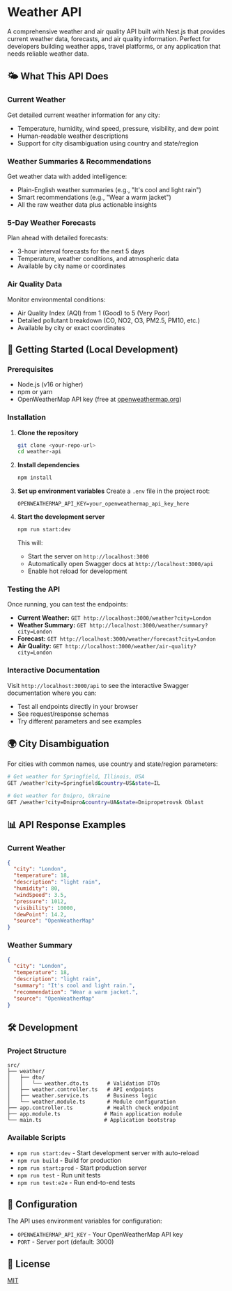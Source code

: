 # Weather API

A comprehensive weather and air quality API built with Nest.js that provides current weather data, forecasts, and air quality information. Perfect for developers building weather apps, travel platforms, or any application that needs reliable weather data.

## 🌤️ What This API Does

### Current Weather
Get detailed current weather information for any city:
- Temperature, humidity, wind speed, pressure, visibility, and dew point
- Human-readable weather descriptions
- Support for city disambiguation using country and state/region

### Weather Summaries & Recommendations
Get weather data with added intelligence:
- Plain-English weather summaries (e.g., "It's cool and light rain")
- Smart recommendations (e.g., "Wear a warm jacket")
- All the raw weather data plus actionable insights

### 5-Day Weather Forecasts
Plan ahead with detailed forecasts:
- 3-hour interval forecasts for the next 5 days
- Temperature, weather conditions, and atmospheric data
- Available by city name or coordinates

### Air Quality Data
Monitor environmental conditions:
- Air Quality Index (AQI) from 1 (Good) to 5 (Very Poor)
- Detailed pollutant breakdown (CO, NO2, O3, PM2.5, PM10, etc.)
- Available by city or exact coordinates

## 🚀 Getting Started (Local Development)

### Prerequisites
- Node.js (v16 or higher)
- npm or yarn
- OpenWeatherMap API key (free at [openweathermap.org](https://openweathermap.org/api))

### Installation

1. **Clone the repository**
   ```bash
   git clone <your-repo-url>
   cd weather-api
   ```

2. **Install dependencies**
   ```bash
   npm install
   ```

3. **Set up environment variables**
   Create a `.env` file in the project root:
   ```
   OPENWEATHERMAP_API_KEY=your_openweathermap_api_key_here
   ```

4. **Start the development server**
   ```bash
   npm run start:dev
   ```
   
   This will:
   - Start the server on `http://localhost:3000`
   - Automatically open Swagger docs at `http://localhost:3000/api`
   - Enable hot reload for development

### Testing the API

Once running, you can test the endpoints:

- **Current Weather:** `GET http://localhost:3000/weather?city=London`
- **Weather Summary:** `GET http://localhost:3000/weather/summary?city=London`
- **Forecast:** `GET http://localhost:3000/weather/forecast?city=London`
- **Air Quality:** `GET http://localhost:3000/weather/air-quality?city=London`

### Interactive Documentation

Visit `http://localhost:3000/api` to see the interactive Swagger documentation where you can:
- Test all endpoints directly in your browser
- See request/response schemas
- Try different parameters and see examples

## 🌍 City Disambiguation

For cities with common names, use country and state/region parameters:

```bash
# Get weather for Springfield, Illinois, USA
GET /weather?city=Springfield&country=US&state=IL

# Get weather for Dnipro, Ukraine
GET /weather?city=Dnipro&country=UA&state=Dnipropetrovsk Oblast
```

## 📊 API Response Examples

### Current Weather
```json
{
  "city": "London",
  "temperature": 18,
  "description": "light rain",
  "humidity": 80,
  "windSpeed": 3.5,
  "pressure": 1012,
  "visibility": 10000,
  "dewPoint": 14.2,
  "source": "OpenWeatherMap"
}
```

### Weather Summary
```json
{
  "city": "London",
  "temperature": 18,
  "description": "light rain",
  "summary": "It's cool and light rain.",
  "recommendation": "Wear a warm jacket.",
  "source": "OpenWeatherMap"
}
```

## 🛠️ Development

### Project Structure
```
src/
├── weather/
│   ├── dto/
│   │   └── weather.dto.ts      # Validation DTOs
│   ├── weather.controller.ts   # API endpoints
│   ├── weather.service.ts      # Business logic
│   └── weather.module.ts       # Module configuration
├── app.controller.ts           # Health check endpoint
├── app.module.ts              # Main application module
└── main.ts                    # Application bootstrap
```

### Available Scripts
- `npm run start:dev` - Start development server with auto-reload
- `npm run build` - Build for production
- `npm run start:prod` - Start production server
- `npm run test` - Run unit tests
- `npm run test:e2e` - Run end-to-end tests

## 🔧 Configuration

The API uses environment variables for configuration:
- `OPENWEATHERMAP_API_KEY` - Your OpenWeatherMap API key
- `PORT` - Server port (default: 3000)

## 📝 License

[MIT](LICENSE)
